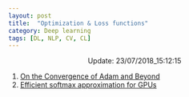 ```yaml
---
layout: post
title:  "Optimization & Loss functions"
category: Deep learning
tags: [DL, NLP, CV, CL]
---
```






<center> Update: 23/07/2018_15:12:15</center>

  	
1. [ On the Convergence of Adam and Beyond](https://rawgit.com/elbayadm/PaperNotes/master/notes/optimization/2018-On-the-Convergence-of-Adam-and-Beyond.html)
2. [ Efficient softmax approximation for GPUs](https://rawgit.com/elbayadm/PaperNotes/master/notes/optimization/2016-Efficient-softmax-approximation-for-GPUs.html)
